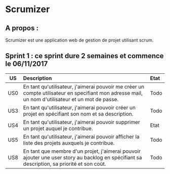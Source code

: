 Scrumizer
=========

A propos :
----------

Scrumizer est une application web de gestion de projet utilisant scrum.

Sprint 1 : ce sprint dure 2 semaines et commence le 06/11/2017
---------


|US |Description|Etat|
|:-:|:----------|:---|
|US0 |En tant qu'utilisateur, j'aimerai pouvoir me créer un compte utilisateur en specifiant mon adresse mail, un nom d'utilisateur et un mot de passe. |Todo|
|US3 |En tant qu'utilisateur, j'aimerai pouvoir créer un projet en spécifiant son nom et sa description.|Todo|
|US4 |En tant qu'utilisateur, j'aimerai pouvoir supprimer un projet auquel je contribue.|Etat|
|US5 |En tant qu'utilisateur, j'aimerai pouvoir afficher la liste des projets auxquels je contribue.|Todo|
|US8 |En tant que membre d'un projet, j'aimerai pouvoir ajouter une user story au backlog en spécifiant sa description, sa priorité et son coût.|Todo|
